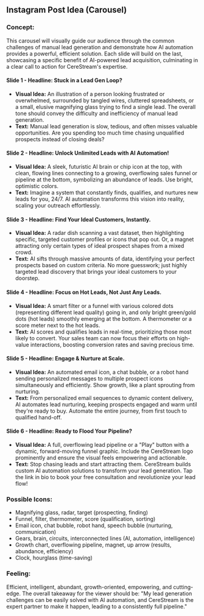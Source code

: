 ## Instagram Post Idea (Carousel)

### Concept:
This carousel will visually guide our audience through the common challenges of manual lead generation and demonstrate how AI automation provides a powerful, efficient solution. Each slide will build on the last, showcasing a specific benefit of AI-powered lead acquisition, culminating in a clear call to action for CereStream's expertise.

#### Slide 1 - **Headline: Stuck in a Lead Gen Loop?**
*   **Visual Idea:** An illustration of a person looking frustrated or overwhelmed, surrounded by tangled wires, cluttered spreadsheets, or a small, elusive magnifying glass trying to find a single lead. The overall tone should convey the difficulty and inefficiency of manual lead generation.
*   **Text:** Manual lead generation is slow, tedious, and often misses valuable opportunities. Are you spending too much time chasing unqualified prospects instead of closing deals?

#### Slide 2 - **Headline: Unlock Unlimited Leads with AI Automation!**
*   **Visual Idea:** A sleek, futuristic AI brain or chip icon at the top, with clean, flowing lines connecting to a growing, overflowing sales funnel or pipeline at the bottom, symbolizing an abundance of leads. Use bright, optimistic colors.
*   **Text:** Imagine a system that constantly finds, qualifies, and nurtures new leads for you, 24/7. AI automation transforms this vision into reality, scaling your outreach effortlessly.

#### Slide 3 - **Headline: Find Your Ideal Customers, Instantly.**
*   **Visual Idea:** A radar dish scanning a vast dataset, then highlighting specific, targeted customer profiles or icons that pop out. Or, a magnet attracting only certain types of ideal prospect shapes from a mixed crowd.
*   **Text:** AI sifts through massive amounts of data, identifying your perfect prospects based on custom criteria. No more guesswork; just highly targeted lead discovery that brings your ideal customers to your doorstep.

#### Slide 4 - **Headline: Focus on Hot Leads, Not Just Any Leads.**
*   **Visual Idea:** A smart filter or a funnel with various colored dots (representing different lead quality) going in, and only bright green/gold dots (hot leads) smoothly emerging at the bottom. A thermometer or a score meter next to the hot leads.
*   **Text:** AI scores and qualifies leads in real-time, prioritizing those most likely to convert. Your sales team can now focus their efforts on high-value interactions, boosting conversion rates and saving precious time.

#### Slide 5 - **Headline: Engage & Nurture at Scale.**
*   **Visual Idea:** An automated email icon, a chat bubble, or a robot hand sending personalized messages to multiple prospect icons simultaneously and efficiently. Show growth, like a plant sprouting from nurturing.
*   **Text:** From personalized email sequences to dynamic content delivery, AI automates lead nurturing, keeping prospects engaged and warm until they're ready to buy. Automate the entire journey, from first touch to qualified hand-off.

#### Slide 6 - **Headline: Ready to Flood Your Pipeline?**
*   **Visual Idea:** A full, overflowing lead pipeline or a "Play" button with a dynamic, forward-moving funnel graphic. Include the CereStream logo prominently and ensure the visual feels empowering and actionable.
*   **Text:** Stop chasing leads and start attracting them. CereStream builds custom AI automation solutions to transform your lead generation. Tap the link in bio to book your free consultation and revolutionize your lead flow!

### Possible Icons:
*   Magnifying glass, radar, target (prospecting, finding)
*   Funnel, filter, thermometer, score (qualification, sorting)
*   Email icon, chat bubble, robot hand, speech bubble (nurturing, communication)
*   Gears, brain, circuits, interconnected lines (AI, automation, intelligence)
*   Growth chart, overflowing pipeline, magnet, up arrow (results, abundance, efficiency)
*   Clock, hourglass (time-saving)

### Feeling:
Efficient, intelligent, abundant, growth-oriented, empowering, and cutting-edge. The overall takeaway for the viewer should be: "My lead generation challenges can be easily solved with AI automation, and CereStream is the expert partner to make it happen, leading to a consistently full pipeline."